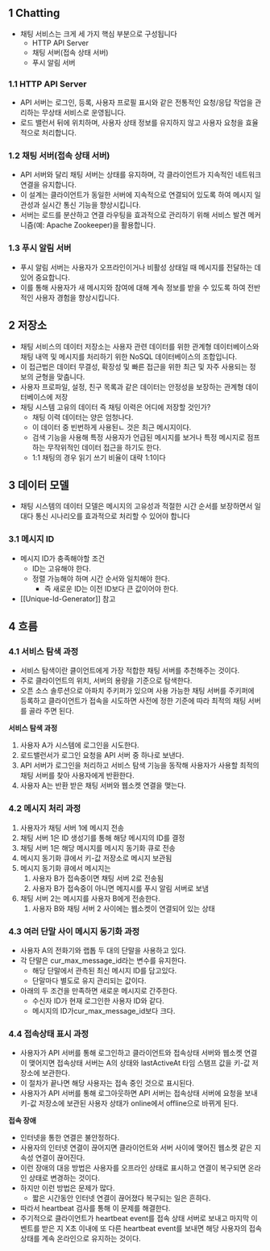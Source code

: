 ##  1 Chatting

- 채팅 서비스는 크게 세 가지 핵심 부분으로 구성됩니다
	- HTTP API Server
	-  채팅 서버(접속 상태 서버)
	- 푸시 알림 서버



###  1.1 HTTP API Server

- API 서버는 로그인, 등록, 사용자 프로필 표시와 같은 전통적인 요청/응답 작업을 관리하는 무상태 서비스로 운영됩니다. 
- 로드 밸런서 뒤에 위치하며, 사용자 상태 정보를 유지하지 않고 사용자 요청을 효율적으로 처리합니다.



###  1.2 채팅 서버(접속 상태 서버)

- API 서버와 달리 채팅 서버는 상태를 유지하며, 각 클라이언트가 지속적인 네트워크 연결을 유지합니다. 
- 이 설계는 클라이언트가 동일한 서버에 지속적으로 연결되어 있도록 하여 메시지 일관성과 실시간 통신 기능을 향상시킵니다. 
- 서버는 로드를 분산하고 연결 라우팅을 효과적으로 관리하기 위해 서비스 발견 메커니즘(예: Apache Zookeeper)을 활용합니다.



###  1.3 푸시 알림 서버

- 푸시 알림 서버는 사용자가 오프라인이거나 비활성 상태일 때 메시지를 전달하는 데 있어 중요합니다.
- 이를 통해 사용자가 새 메시지와 참여에 대해 계속 정보를 받을 수 있도록 하여 전반적인 사용자 경험을 향상시킵니다.


##  2 저장소

- 채팅 서비스의 데이터 저장소는 사용자 관련 데이터를 위한 관계형 데이터베이스와 채팅 내역 및 메시지를 처리하기 위한 NoSQL 데이터베이스의 조합입니다. 
- 이 접근법은 데이터 무결성, 확장성 및 빠른 접근을 위한 최근 및 자주 사용되는 정보의 균형을 맞춥니다.
- 사용자 프로파일, 설정, 친구 목록과 같은 데이터는 안정성을 보장하는 관계형 데이터베이스에 저장
- 채팅 시스템 고유의 데이터 즉 채팅 이력은 어디에 저장할 것인가?
	- 채팅 이력 데이터는 양은 엄청나다.
	- 이 데이터 중 빈번하게 사용된ㄴ 것은 최근 메시지이다.
	- 검색 기능을 사용해 특정 사용자가 언급된 메시지를 보거나 특정 메시지로 점프하는 무작위적인 데이터 접근을 하기도 한다.
	- 1:1 채팅의 경우 읽기 쓰기 비율이 대략 1:1이다



##  3 데이터 모델

- 채팅 시스템의 데이터 모델은 메시지의 고유성과 적절한 시간 순서를 보장하면서 일대다 통신 시나리오를 효과적으로 처리할 수 있어야 합니다



###  3.1 메시지 ID

- 메시지 ID가 충족해야할 조건
	- ID는 고유해야 한다.
	- 정렬 가능해야 하며 시간 순서와 일치해야 한다.
		- 즉 새로운 ID는 이전 ID보다 큰 값이어야 한다.
- [[Unique-Id-Generator]] 참고



##  4 흐름

###  4.1 서비스 탐색 과정

- 서비스 탐색이란 클이언트에게 가장 적합한 채팅 서버를 추천해주는 것이다.
- 주로 클라이언트의 위치, 서버의 용량을 기준으로 탐색한다.
- 오픈 소스 솔루션으로 아파치 주키퍼가 있으며 사용 가능한 채팅 서버를 주키퍼에 등록하고 클라이언트가 접속을 시도하면 사전에 정한 기준에 따라 최적의 채팅 서버를 골라 주면 된다.



**서비스 탐색 과정**

1. 사용자 A가 시스템에 로그인을 시도한다.
2. 로드밸런서가 로그인 요청을 API 서버 중 하나로 보낸다.
3. API 서버가 로그인을 처리하고 서비스 탐색 기능을 동작해 사용자가 사용할 최적의 채팅 서버를 찾아 사용자에게 반환한다.
4. 사용자 A는 반환 받은 채팅 서버와 웹소켓 연결을 맺는다.



###  4.2 메시지 처리 과정

1. 사용자가 채팅 서버 1에 메시지 전송
2. 채팅 서버 1은 ID 생성기를 통해 해당 메시지의 ID를 결정
3. 채팅 서버 1은 해당 메시지를 메시지 동기화 큐로 전송
4. 메시지 동기화 큐에서 키-값 저장소로 메시지 보관됨
5. 메시지 동기화 큐에서 메시지는
	1. 사용자 B가 접속중이면 채팅 서버 2로 전송됨
	2. 사용자 B가 접속중이 아니면 메지시를 푸시 알림 서버로 보냄
6. 채팅 서버 2는 메시지를 사용자 B에게 전송한다.
	1. 사용자 B와 채팅 서버 2 사이에는 웹소켓이 연결되어 있는 상태



###  4.3 여러 단말 사이 메시지 동기화 과정

- 사용자 A의 전화기와 랩톱 두 대의 단말을 사용하고 있다.
- 각 단말은 cur_max_message_id라는 변수를 유지한다.
	- 해당 단말에서 관측된 최신 메시지 ID를 담고있다.
	- 단말마다 별도로 유지 관리되는 값이다.
- 아래의 두 조건을 만족하면 새로운 메시지로 간주한다.
	- 수신자 ID가 현재 로그인한 사용자 ID와 같다.
	- 메시지의 ID가cur_max_message_id보다 크다.



###  4.4 접속상태 표시 과정

- 사용자가 API 서버를 통해 로그인하고 클라이언트와 접속상태 서버와 웹소켓 연결이 맺어지면 접속상태 서버는 A의 상태와 lastActiveAt 타임 스탬프 값을 키-값 저장소에 보관한다.
- 이 절차가 끝나면 해당 사용자는 접속 중인 것으로 표시된다.
- 사용자가 API 서버를 통해  로그아웃하면 API 서버는 접속상태 서버에 요청을 보내 키-값 저장소에 보관된 사용자 상태가 online에서 offline으로 바뀌게 된다.



**접속 장애**

- 인터넷을 통한 연결은 불안정하다.
- 사용자의 인터넷 연결이 끊어지면 클라이언트와 서버 사이에 맺어진 웹소켓 같은 지속성 연결이 끊어진다.
- 이런 장애의 대응 방법은 사용자를 오프라인 상태로 표시하고 연결이 복구되면 온라인 상태로 변경하는 것이다.
- 하지만 이런 방법은 문제가 많다.
	- 짧은 시간동안 인터넷 연결이 끊어졌다 복구되는 일은 흔하다.
- 따라서 heartbeat 검사를 통해 이 문제를 해결한다.
- 주기적으로 클라이언트가 heartbeat event를 접속 상태 서버로 보내고 마지막 이벤트를 받은 지 X초 이내에 또 다른 heartbeat event를 보내면 해당 사용자의 접속상태를 계속 온라인으로 유지하는 것이다.